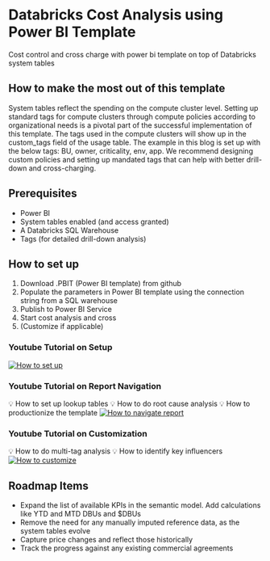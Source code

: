 # Databricks Cost Analysis using Power BI Template
Cost control and cross charge with power bi template on top of Databricks system tables

## How to make the most out of this template
System tables reflect the spending on the compute cluster level. Setting up standard tags for compute clusters through compute policies according to organizational needs is a pivotal part of the successful implementation of this template. The tags used in the compute clusters will show up in the custom_tags field of the usage table. The example in this blog is set up with the below tags: BU, owner, criticality, env, app. We recommend designing custom policies and setting up mandated tags that can help with better drill-down and cross-charging. 

## Prerequisites
* Power BI
* System tables enabled (and access granted)
* A Databricks SQL Warehouse
* Tags (for detailed drill-down analysis)


## How to set up
1. Download .PBIT (Power BI template) from github
2. Populate the parameters in Power BI template using the connection string from a SQL warehouse
3. Publish to Power BI Service
4. Start cost analysis and cross
5. (Customize if applicable)
   
### Youtube Tutorial on Setup
[![How to set up](https://img.youtube.com/vi/tTbngPbldzY/0.jpg)](https://www.youtube.com/watch?v=tTbngPbldzY)

### Youtube Tutorial on Report Navigation
💡 How to set up lookup tables
💡 How to do root cause analysis
💡 How to productionize the template
[![How to navigate report]([https://img.youtube.com/vi/uj9_qZZVgtk/0.jpg)](https://www.youtube.com/watch?v=uj9_qZZVgtk)

### Youtube Tutorial on Customization
💡 How to do multi-tag analysis
💡 How to identify key influencers
[![How to customize](https://img.youtube.com/vi/FCtE5R1irbU/0.jpg)](https://www.youtube.com/watch?v=FCtE5R1irbU)


## Roadmap Items
* Expand the list of available KPIs in the semantic model. Add calculations like YTD and MTD DBUs and $DBUs
* Remove the need for any manually imputed reference data, as the system tables evolve 
* Capture price changes and reflect those historically 
* Track the progress against any existing commercial agreements


